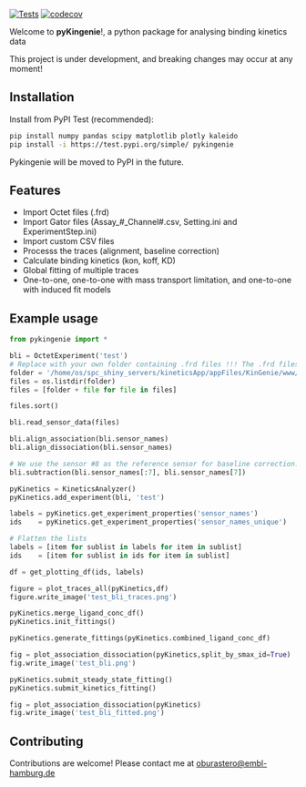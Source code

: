 [![Tests](https://github.com/osvalB/pykingenie/actions/workflows/ci-cd.yml/badge.svg)](https://github.com/osvalB/pykingenie/actions/workflows/ci-cd.yml)
[![codecov](https://codecov.io/gh/osvalB/pykingenie/graph/badge.svg)](https://codecov.io/gh/osvalB/pykingenie)

Welcome to **pyKingenie**!, a python package for analysing binding kinetics data 

This project is under development, and breaking changes may occur at any moment!

## Installation 

Install from PyPI Test (recommended):

```bash
pip install numpy pandas scipy matplotlib plotly kaleido
pip install -i https://test.pypi.org/simple/ pykingenie
```

Pykingenie will be moved to PyPI in the future.

## Features

- Import Octet files (.frd)
- Import Gator files (Assay_#_Channel#.csv, Setting.ini and ExperimentStep.ini)
- Import custom CSV files 
- Processs the traces (alignment, baseline correction)
- Calculate binding kinetics (kon, koff, KD)
- Global fitting of multiple traces
- One-to-one, one-to-one with mass transport limitation, and one-to-one with induced fit models

## Example usage

```python
from pykingenie import *

bli = OctetExperiment('test')
# Replace with your own folder containing .frd files !!! The .frd files can be exported from the Octet software
folder = '/home/os/spc_shiny_servers/kineticsApp/appFiles/KinGenie/www/test_bli_folder/'
files = os.listdir(folder)
files = [folder + file for file in files]

files.sort()

bli.read_sensor_data(files)

bli.align_association(bli.sensor_names)
bli.align_dissociation(bli.sensor_names)

# We use the sensor #8 as the reference sensor for baseline correction. Remember than python indexing starts at 0.
bli.subtraction(bli.sensor_names[:7], bli.sensor_names[7])

pyKinetics = KineticsAnalyzer()
pyKinetics.add_experiment(bli, 'test')

labels = pyKinetics.get_experiment_properties('sensor_names')
ids    = pyKinetics.get_experiment_properties('sensor_names_unique')

# Flatten the lists
labels = [item for sublist in labels for item in sublist]
ids    = [item for sublist in ids for item in sublist]

df = get_plotting_df(ids, labels)

figure = plot_traces_all(pyKinetics,df)
figure.write_image('test_bli_traces.png')

pyKinetics.merge_ligand_conc_df()
pyKinetics.init_fittings()

pyKinetics.generate_fittings(pyKinetics.combined_ligand_conc_df)

fig = plot_association_dissociation(pyKinetics,split_by_smax_id=True)
fig.write_image('test_bli.png')

pyKinetics.submit_steady_state_fitting()
pyKinetics.submit_kinetics_fitting()

fig = plot_association_dissociation(pyKinetics)
fig.write_image('test_bli_fitted.png')

```

## Contributing

Contributions are welcome! Please contact me at oburastero@embl-hamburg.de